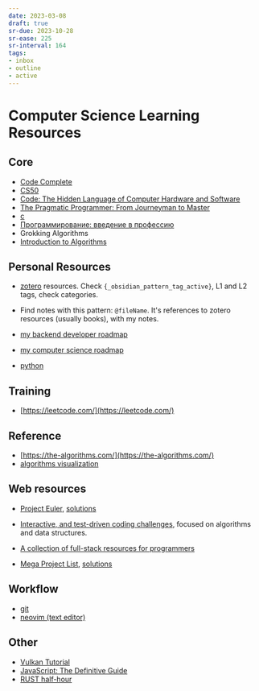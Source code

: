```yaml
---
date: 2023-03-08
draft: true
sr-due: 2023-10-28
sr-ease: 225
sr-interval: 164
tags:
- inbox
- outline
- active
---
```


# Computer Science Learning Resources

## Core


- [Code Complete](./%40SteveMcConnellCodeComplete2004.md)
- [CS50](https://www.youtube.com/playlist?list=PLawfWYMUziZqyUL5QDLVbe3j5BKWj42E5)
- [Code: The Hidden Language of Computer Hardware and Software](./%40CharlesPetzoldCodeHiddenLanguage2000.md)
- [The Pragmatic Programmer: From Journeyman to Master](./%40AndrewHuntPragmaticProgrammerYour2019.md)
- [c](./c%20%28programming%20language%29.md)
- [Программирование: введение в профессию](./%40AndreyViktorovichStolyarovProgrammirovanieVvedenieProfessiyu2021b.md)
- Grokking Algorithms
- [Introduction to Algorithms](./%40ThomasHCormenIntroductionAlgorithms2022.md)

## Personal Resources


- [zotero](./zotero.md) resources. Check `{_obsidian_pattern_tag_active}`, L1 and L2 tags, check
  categories.

- Find notes with this pattern: `@fileName`. It's references to zotero resources
  (usually books), with my notes.

- [my backend developer roadmap](./my%20backend%20developer%20roadmap.md)
- [my computer science roadmap](./my%20computer%20science%20roadmap.md)
- [python](./python.md)

## Training


- [https://leetcode.com/](https://leetcode.com/)

## Reference


- [https://the-algorithms.com/](https://the-algorithms.com/)
- [algorithms visualization](https://cmps-people.ok.ubc.ca/ylucet/DS/Algorithms.html)

## Web resources


- [Project Euler](https://projecteuler.net/),
  [solutions](https://www.nayuki.io/page/project-euler-solutions)

- [Interactive, and test-driven coding challenges](https://github.com/donnemartin/interactive-coding-challenges),
  focused on algorithms and data structures.

- [A collection of full-stack resources for programmers](https://github.com/charlax/professional-programming)
- [Mega Project List](https://github.com/karan/Projects),
  [solutions](https://github.com/karan/Projects-Solutions)

## Workflow


- [git](./git.md)
- [neovim (text editor)](./neovim%20%28text%20editor%29.md)

## Other


- [Vulkan Tutorial](https://vulkan-tutorial.com/)
- [JavaScript: The Definitive Guide](./%40DavidFlanaganJavaScriptDefinitiveGuide2020.md)
- [RUST half-hour](https://fasterthanli.me/articles/a-half-hour-to-learn-rust)
